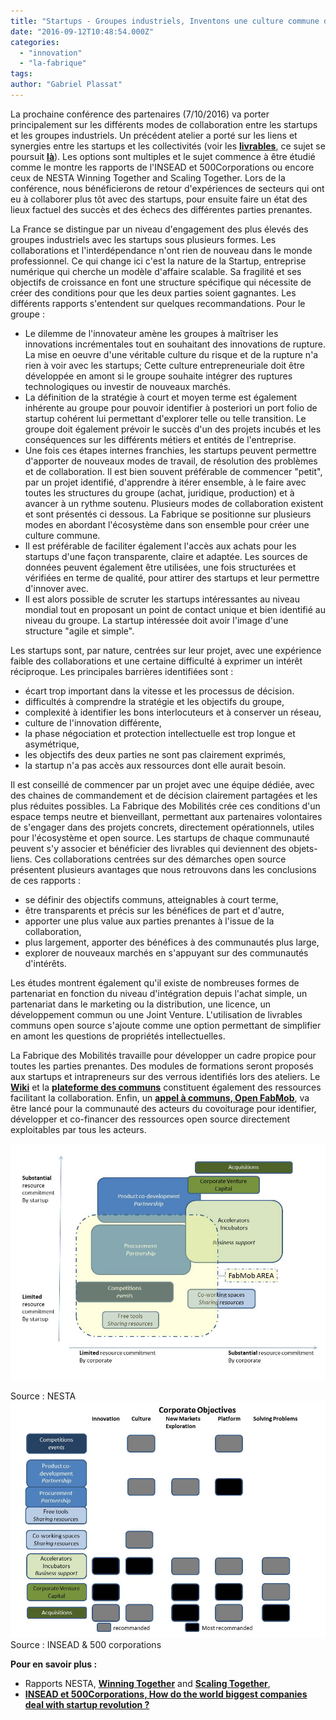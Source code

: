 ```yaml
---
title: "Startups - Groupes industriels, Inventons une culture commune de l'innovation !"
date: "2016-09-12T10:48:54.000Z"
categories: 
  - "innovation"
  - "la-fabrique"
tags: 
author: "Gabriel Plassat"
---
```


La prochaine conférence des partenaires (7/10/2016) va porter principalement sur les différents modes de collaboration entre les startups et les groupes industriels. Un précédent atelier a porté sur les liens et synergies entre les startups et les collectivités (voir les [**livrables**](http://wiki.lafabriquedesmobilites.fr/index.php?title=Construire_la_Fabrique_des_Mobilit%C3%A9s), ce sujet se poursuit [**là**](http://www.opendatafrance.net/2016/07/12/carrefour-data-innovation/)). Les options sont multiples et le sujet commence à être étudié comme le montre les rapports de l'INSEAD et 500Corporations ou encore ceux de NESTA Winning Together and Scaling Together. Lors de la conférence, nous bénéficierons de retour d'expériences de secteurs qui ont eu à collaborer plus tôt avec des startups, pour ensuite faire un état des lieux factuel des succès et des échecs des différentes parties prenantes.

La France se distingue par un niveau d'engagement des plus élevés des groupes industriels avec les startups sous plusieurs formes. Les collaborations et l'interdépendance n'ont rien de nouveau dans le monde professionnel. Ce qui change ici c'est la nature de la Startup, entreprise numérique qui cherche un modèle d'affaire scalable. Sa fragilité et ses objectifs de croissance en font une structure spécifique qui nécessite de créer des conditions pour que les deux parties soient gagnantes. Les différents rapports s'entendent sur quelques recommandations. Pour le groupe :

- Le dilemme de l'innovateur amène les groupes à maîtriser les innovations incrémentales tout en souhaitant des innovations de rupture. La mise en oeuvre d'une véritable culture du risque et de la rupture n'a rien à voir avec les startups; Cette culture entrepreneuriale doit être développée en amont si le groupe souhaite intégrer des ruptures technologiques ou investir de nouveaux marchés.
- La définition de la stratégie à court et moyen terme est également inhérente au groupe pour pouvoir identifier à posteriori un port folio de startup cohérent lui permettant d'explorer telle ou telle transition. Le groupe doit également prévoir le succès d'un des projets incubés et les conséquences sur les différents métiers et entités de l'entreprise.
- Une fois ces étapes internes franchies, les startups peuvent permettre d'apporter de nouveaux modes de travail, de résolution des problèmes et de collaboration. Il est bien souvent préférable de commencer "petit", par un projet identifié, d'apprendre à itérer ensemble, à le faire avec toutes les structures du groupe (achat, juridique, production) et à avancer à un rythme soutenu. Plusieurs modes de collaboration existent et sont présentés ci dessous. La Fabrique se positionne sur plusieurs modes en abordant l'écosystème dans son ensemble pour créer une culture commune.
- Il est préférable de faciliter également l'accès aux achats pour les startups d'une façon transparente, claire et adaptée. Les sources de données peuvent également être utilisées, une fois structurées et vérifiées en terme de qualité, pour attirer des startups et leur permettre d'innover avec.
- Il est alors possible de scruter les startups intéressantes au niveau mondial tout en proposant un point de contact unique et bien identifié au niveau du groupe. La startup intéressée doit avoir l'image d'une structure "agile et simple".

Les startups sont, par nature, centrées sur leur projet, avec une expérience faible des collaborations et une certaine difficulté à exprimer un intérêt réciproque. Les principales barrières identifiées sont :

- écart trop important dans la vitesse et les processus de décision.
- difficultés à comprendre la stratégie et les objectifs du groupe,
- complexité à identifier les bons interlocuteurs et à conserver un réseau,
- culture de l'innovation différente,
- la phase négociation et protection intellectuelle est trop longue et asymétrique,
- les objectifs des deux parties ne sont pas clairement exprimés,
- la startup n'a pas accès aux ressources dont elle aurait besoin.

Il est conseillé de commencer par un projet avec une équipe dédiée, avec des chaines de commandement et de décision clairement partagées et les plus réduites possibles. La Fabrique des Mobilités crée ces conditions d'un espace temps neutre et bienveillant, permettant aux partenaires volontaires de s'engager dans des projets concrets, directement opérationnels, utiles pour l'écosystème et open source. Les startups de chaque communauté peuvent s'y associer et bénéficier des livrables qui deviennent des objets-liens. Ces collaborations centrées sur des démarches open source présentent plusieurs avantages que nous retrouvons dans les conclusions de ces rapports :

- se définir des objectifs communs, atteignables à court terme,
- être transparents et précis sur les bénéfices de part et d'autre,
- apporter une plus value aux parties prenantes à l'issue de la collaboration,
- plus largement, apporter des bénéfices à des communautés plus large,
- explorer de nouveaux marchés en s'appuyant sur des communautés d'intérêts.

Les études montrent également qu'il existe de nombreuses formes de partenariat en fonction du niveau d'intégration depuis l'achat simple, un partenariat dans le marketing ou la distribution, une licence, un développement commun ou une Joint Venture. L'utilisation de livrables communs open source s'ajoute comme une option permettant de simplifier en amont les questions de propriétés intellectuelles.

La Fabrique des Mobilités travaille pour développer un cadre propice pour toutes les parties prenantes. Des modules de formations seront proposés aux startups et intrapreneurs sur des verrous identifiés lors des ateliers. Le [**Wiki**](http://wiki.lafabriquedesmobilites.fr/index.php?title=Accueil) et la [**plateforme des communs**](http://communs.lafabriquedesmobilites.fr/) constituent également des ressources facilitant la collaboration. Enfin, un [**appel à communs, Open FabMob**](http://wiki.lafabriquedesmobilites.fr/index.php?title=La_Fabrique_%C3%A0_Projets_-_Open_FabMob), va être lancé pour la communauté des acteurs du covoiturage pour identifier, développer et co-financer des ressources open source directement exploitables par tous les acteurs.

[![diapositive2](images/Diapositive2.jpg)](http://lafabriquedesmobilites.fr/wp-content/uploads/2016/09/Diapositive2.jpg)

Source : NESTA[![diapositive3](images/Diapositive3.jpg)](http://lafabriquedesmobilites.fr/wp-content/uploads/2016/09/Diapositive3.jpg)Source : INSEAD & 500 corporations

**Pour en savoir plus :**

- Rapports NESTA, [**Winning Together**](http://www.slideshare.net/FabMob/winning-together-65925308) and [**Scaling Together**](http://www.slideshare.net/FabMob/scaling-together),
- [**INSEAD et 500Corporations, How do the world biggest companies deal with startup revolution ?**](http://www.slideshare.net/FabMob/big-companies-startups-deals)
